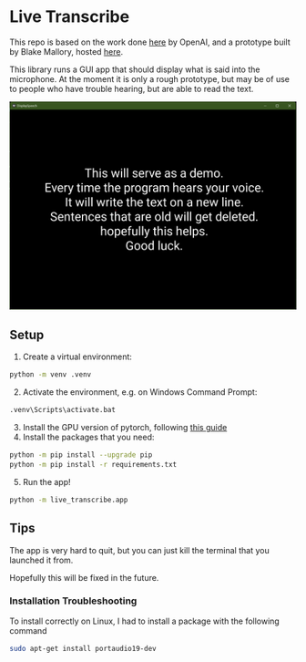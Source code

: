 # Live Transcribe


This repo is based on the work done [here](https://github.com/openai/whisper) by OpenAI, and a prototype built by Blake Mallory, hosted [here](https://github.com/mallorbc/whisper_mic).

This library runs a GUI app that should display what is said into the microphone. At the moment it is only a rough prototype, but may be of use to people who have trouble hearing, but are able to read the text.

![Screenshot of App](screenshots/example.png)

## Setup

1. Create a virtual environment:
```bash
python -m venv .venv
```
2. Activate the environment, e.g. on Windows Command Prompt:
```bash
.venv\Scripts\activate.bat
```
3. Install the GPU version of pytorch, following [this guide](https://pytorch.org/get-started/locally/)
4. Install the packages that you need:
```bash
python -m pip install --upgrade pip
python -m pip install -r requirements.txt
```
5. Run the app!
```bash
python -m live_transcribe.app
```

## Tips

The app is very hard to quit, but you can just kill the terminal that you launched it from. 

Hopefully this will be fixed in the future.

### Installation Troubleshooting

To install correctly on Linux, I had to install a package with the following command
```bash
sudo apt-get install portaudio19-dev
```